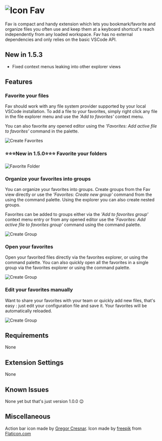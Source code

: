 # ![Icon](https://raw.githubusercontent.com/fredjeck/fav/main/fav_icon.png) Fav

Fav is compact and handy extension which lets you bookmark/favorite and organize files you often use and keep them at a keyboard shortcut's reach independently from any loaded workspace.
Fav has no external dependencies and only relies on the basic VSCode API.

## New in 1.5.3
- Fixed context menus leaking into other explorer views

## Features

### Favorite your files

Fav should work with any file system provider supported by your local VSCode installation. To add a file to your favorites, simply right click any file in the file explorer menu and use the *'Add to favorites'* context menu.

You can also favorite any opened editor using the *'Favorites: Add active file to favorites'* command in the palette.

![Create Favorites](https://raw.githubusercontent.com/fredjeck/fav/main/images/add_favorites.gif)

### ⭐⭐⭐New in 1.5.0⭐⭐⭐ Favorite your folders
![Favorite Folder](https://raw.githubusercontent.com/fredjeck/fav/main/images/add_folder_favorites.gif)

### Organize your favorites into groups

You can organize your favorites into groups. Create groups from the Fav view directly or use the *'Favorites: Create new group'* command from the using the command palette. Using the explorer you can also create nested groups.

Favorites can be added to groups either via the *'Add to favorites group'* context menu entry or from any opened editor use the *'Favorites: Add active file to favorites group'* command using the command palette.

![Create Group](https://raw.githubusercontent.com/fredjeck/fav/main/images/add_group.gif)

### Open your favorites

Open your favorited files directly via the favorites explorer, or using the command palette.
You can also quickly open all the favorites in a single group via the favorites explorer or using the command palette.

![Create Group](https://raw.githubusercontent.com/fredjeck/fav/main/images/open_favorites.gif)

### Edit your favorites manually
Want to share your favorites with your team or quickly add new files, that's easy : just edit your configuration file and save it. Your favorites will be automatically reloaded.

![Create Group](https://raw.githubusercontent.com/fredjeck/fav/main/images/edit_favorites.gif)

## Requirements

None

## Extension Settings

None

## Known Issues

None yet but that's just version 1.0.0 😉

## Miscellaneous

Action bar icon made by [Gregor Cresnar](https://www.flaticon.com/authors/gregor-cresnar).
Icon made by [freepik](https://www.flaticon.com/authors/freepik) from [Flaticon.com](https://www.flaticon.com/)